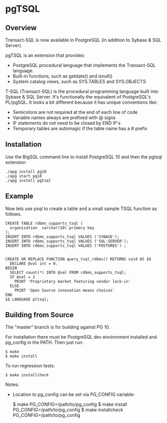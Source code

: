 # pgTSQL

## Overview
Transact-SQL is now available in PostgreSQL (in addition to Sybase & SQL Server).


pgTSQL is an extension that provides:

* PostgreSQL procedural language that implements the Transact-SQL language. 
* Built-in functions, such as getdate() and isnull()
* System catalog views, such as SYS.TABLES and SYS.OBJECTS

T-SQL (Transact-SQL) is the procedural programming language built into Sybase & SQL Server. 
It's functionally the equivalent of PostgreSQL's PL/pgSQL. It looks a bit different
because it has unique conventions like:

* Semicolons are not required at the end of each line of code
* Variable names always are prefixed with @ signs 
* IF statements do not need to be closed by END IF's     
* Temporary tables are automagic if the table name has a # prefix


## Installation
Use the BigSQL command line to install PostgreSQL 10 and then the pgtsql extension

	./apg install pg10
  	./apg start pg10
	./apg install pgtsql


## Example
Now lets use psql to create a table and a small sample TSQL function as follows.

	CREATE TABLE rdbms_supports_tsql (
	  organization  varchar(10) primary key
	);
 	INSERT INTO rdbms_supports_tsql VALUES ('SYBASE');
	INSERT INTO rdbms_supports_tsql VALUES ('SQL-SERVER');
	INSERT INTO rdbms_supports_tsql VALUES ('POSTGRES') ;
  
  
	CREATE OR REPLACE FUNCTION query_tsql_rdbms() RETURNS void AS $$
	  DECLARE @val int = 0. 
	BEGIN
	  SELECT count(*) INTO @val FROM rdbms_supports_tsql;
	  IF @val = 2
	    PRINT 'Proprietary market featuring vendor lock-in'
	  ELSE
	    PRINT 'Open Source innovation means choices'
	END
	$$ LANGUAGE pltsql;


## Building from Source

The "master" branch is for building against PG 10.

For installation there must be PostgreSQL dev environment installed
and pg_config in the PATH.   Then just run:

	$ make
	$ make install

To run regression tests:

	$ make installcheck

Notes:

* Location to pg_config can be set via PG_CONFIG variable:

	$ make PG_CONFIG=/path/to/pg_config
	$ make install PG_CONFIG=/path/to/pg_config
	$ make installcheck PG_CONFIG=/path/to/pg_config

